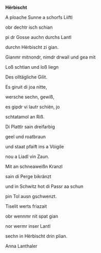 **Hërbischt**

A ploache Sunne a schorfs Liiftl

obr dechtr isch schian

pi dr Gosse auchn durchs Lantl

durchn Hërbischt zi gian.

Gianmr mitnondr, nimdr drwail und gea mit

Loß schtian und loß liegn

Des olltägliche Gilit.

Es giruit di joa nitte,

wersche sechn, gewiß,

es gipdr vi lautr schiën, jo

schtatamol an Riß.

Di Plattlr sain dreifarbig

geel und roatbraun

und staat pfaift ins a Vöigile

nou a Liadl vin Zaun.

Mit an schneaweißn Kranzl

sain di Perge bikränzt

und in Schwitz hot di Passr aa schun

pin Tol ausn gschwenzt.

Tiselit werts friazait

obr wennmr nit spat gian

nor wermr inser Lantl

sechn in Hërbischt drin plian.

Anna Lanthaler
